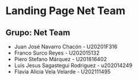 # Landing Page Net Team 

## Grupo: Net Team

* Juan José Navarro Chacón - U20201F316
* Franco Surco Reyes - U202015132
* Piero Stefano Márquez - U201816402
* Luis Jesus Sagastegui Rodriguez - u202014249
* Flavia Alicia Vela Velarde - U202111495

